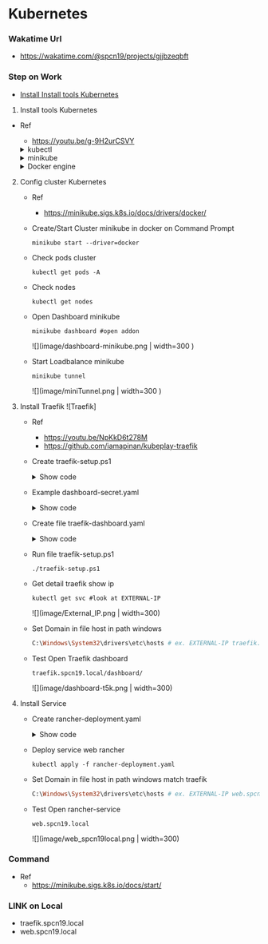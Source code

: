 # Kubernetes
### Wakatime Url
  - https://wakatime.com/@spcn19/projects/gjjbzeqbft
  
### Step on Work
- [Install Install tools Kubernetes](#install-tools)
1. Install tools Kubernetes <a id="install-tools"></a>
  - Ref 
    - https://youtu.be/g-9H2urCSVY

    <details>
    <summary>kubectl</summary>

    - Ref
      - https://kubernetes.io/docs/tasks/tools/install-kubectl-windows/

    - download Kubectl.exe to path want

      ```
      curl.exe -LO "https://dl.k8s.io/release/v1.26.0/bin/windows/amd64/kubectl.exe"
      ```
      
    - Add Path to environment variable

      - Search environment
  
        ![](image/environment.png | width=300 )

      - Click Environment Variables...

        ![](image/clickEnVa.png | width=300 )

      - Select Path Click Edit

        ![](image/selectPath.png | width=300 )

      - Click New
        
        ![](image/listPath.png | width=300 )

      - Add Path that have kubectl.exe
      - Click OK
  
    - Test Kubectl enable 
      ```
      kubectl version --client
      ```

    </details>
    
    <details>
    <summary>minikube</summary>

    - Ref
      - https://minikube.sigs.k8s.io/docs/start/

    - download minikube.exe
      ```ruby
      New-Item -Path 'c:<path want to install>' -Name 'minikube' -ItemType Directory -Force #create folder minikube
      Invoke-WebRequest -OutFile 'c:<path want to install>\minikube\minikube.exe' -Uri 'https://github.com/kubernetes/minikube/releases/latest/download/minikube-windows-amd64.exe' -UseBasicParsing #download install to path
      ```

    - Add Path to environment variable run Admin
      ```ruby
      $oldPath = [Environment]::GetEnvironmentVariable('Path', [EnvironmentVariableTarget]::Machine)
      if ($oldPath.Split(';') -inotcontains 'C:<path folder minikube.exe>'){ `
      [Environment]::SetEnvironmentVariable('Path', $('{0};C:<path folder minikube.exe>' -f $oldPath), [EnvironmentVariableTarget]::Machine) `
      }
      ```
    - Restart Terminal

    </details>

    <details>
    <summary>Docker engine</summary>

    - Install Linux Ubuntu on windows
    - Install Docker Desktop
      - https://www.docker.com/products/docker-desktop/

    </details>

2. Config cluster Kubernetes
   - Ref 
     - https://minikube.sigs.k8s.io/docs/drivers/docker/

   - Create/Start Cluster minikube in docker on Command Prompt
     ```
     minikube start --driver=docker
     ```

   - Check pods cluster
     ```
     kubectl get pods -A
     ```
  
   - Check nodes 
     ```
     kubectl get nodes
     ```
   
   - Open Dashboard minikube
     ```
     minikube dashboard #open addon
     ```
     ![](image/dashboard-minikube.png | width=300 )

   - Start Loadbalance minikube
     ```
     minikube tunnel
     ```
     ![](image/miniTunnel.png | width=300 )

3. Install Traefik ![Traefik]
   - Ref
     - https://youtu.be/NpKkD6t278M
     - https://github.com/iamapinan/kubeplay-traefik

   - Create traefik-setup.ps1
     <details>
     <summary>Show code</summary>

     ```ps1
     #powershell

     $KUBE_NAMESPACE = Read-Host -Prompt "Please enter namespace in file traefik-dashboard.yaml " #Enter name space
     Write-Output "Traefik will install to $KUBE_NAMESPACE" 

     kubectl create namespace $KUBE_NAMESPACE #create namespace on cluster
     kubectl config set-context --current --namespace=$KUBE_NAMESPACE #set config on kube defalt namespace
     kubectl apply -f https://raw.githubusercontent.com/traefik/traefik/v2.9/docs/content/reference/dynamic-configuration/kubernetes-crd-definition-v1.yml #apply CRD define resource
     kubectl apply -f https://raw.githubusercontent.com/traefik/traefik/v2.9/docs/content/reference/dynamic-configuration/kubernetes-crd-rbac.yml #apply RBAC kubernetes define role for CRD

     if ( -Not (Get-Command scoop -ErrorAction Ignore)) { #check scoop already
        #install scoop
        $username = Read-Host -Prompt "Username " #Read Username computer
        irm get.scoop.sh | iex #install scoop
        $env:Path -split ';' #define environment
        $env:Path += ";C:\Users\$username\scoop\shims" #define environment
     }

     if ( -Not (Get-Command helm -ErrorAction Ignore)) { #check helm already
        #install helm
        scoop install helm
     }

     helm repo add traefik https://traefik.github.io/charts # add repo traefik charts is traefik in helm
     helm repo update # update repo to make prepare install traefik charts
     helm install traefik traefik/traefik # Install traefik chart to make loadbalance and reverse Proxy 

     kubectl get svc -l app.kubernetes.io/name=traefik #Get service label name app.kubernetes.io/ name = traefik
     kubectl get po -l app.kubernetes.io/name=traefik #Get pod label name app.kubernetes.io/ name = traefik

     $UserTraefik = Read-Host -Prompt "Username Traefik " #Enter Username Login Traefik

     if ( -Not ("$UserTraefik" -eq " ")) { #Check emply value
        bash -c "htpasswd -nB $UserTraefik | tee auth-secret" #Create password to hash
        bash -c "kubectl create secret generic -n $KUBE_NAMESPACE dashboard-auth-secret --from-file=users=auth-secret -o yaml --dry-run=client | tee dashboard-secret.yaml" 
          #create kubernetes secure and create dashboard-secret.yaml
          # -n => namespace
          # --from-file=users=auth-secret => set secure from file auth-secret and use is key users
          # -o yaml => output file .yaml
          # --dry-run=client => create secure object not sent to kube API server but will check syntax and validation
        kubectl apply -f traefik-dashboard.yaml #Deploy traefik-dashboard.yaml for start traefik and dashboard
        kubectl apply -f dashboard-secret.yaml #Deploy dashboard-secret.yaml for start secure authentication traefik
        rm auth-secret #remove file auth-secret 
        rm dashboard-secret.yaml #remove file dashboard-secret.yaml
     }
     ```

     </details>

   - Example dashboard-secret.yaml 
     <details>
     <summary>Show code</summary>

      ```yaml
      apiVersion: v1
      data:
        users: "" #genarate hash by kubectl create secret generic
      kind: Secret #define type object is Secret for authentication
      metadata:
        creationTimestamp: null
        name: dashboard-auth-secret
        namespace: "" #match Traefik in here genarate by powershell user enter namespace
      ```

     </details>

   - Create file traefik-dashboard.yaml
     <details>
     <summary>Show code</summary>

      ```yaml
      apiVersion: traefik.containo.us/v1alpha1 #define api version is traefik.containo.us/v1alpha1 for revert proxy , load balance and auto set SSL/TLS option traefik
      kind: Middleware #define type object is Middleware for connect service
      metadata:
        name: traefik-basic-authen #define name object traefik-basic-authen
        namespace: spcn19 #define namespace want install traefik-basic-authen
      spec: #define spec in traefik-basic-authen
        basicAuth: #define secure for access to traefik
          secret: dashboard-auth-secret #define pod secure this is name dashboard-auth-secret
          removeHeader: true #set remove header for upspeed and up efficiency
      ---
      apiVersion: traefik.containo.us/v1alpha1
      kind: IngressRoute #define type object ingressRount for setup route
      metadata:
        name: traefik-dashboard
        namespace: spcn19 #define namespace want install traefik-dashboard
        annotations:
          kubernetes.io/ingress.class: traefik #define connect ingress this is traefik
          traefik.ingress.kubernetes.io/router.middlewares: traefik-basic-authen #define middleware use in ingress
      spec: #define spec in traefik-dashboard
        entryPoints:
          - websecure #define entrypoints is websecure
        routes: #define route
          - match: Host(`traefik.spcn19.local`) && (PathPrefix(`/dashboard`) || PathPrefix(`/api`)) #define condition access traefik-dashboard
            kind: Rule #define type object is Rule for access
            middlewares: #define middleware before access service api@internal
              - name: traefik-basic-authen #use middleware name traefik-basic-authen authentication
                namespace: spcn19 #this run on space spcn19
            services: #services on Traefik
              - name: api@internal #name service
                kind: TraefikService #define type object is TraefikService for service api@internal
      ```

     </details>

   - Run file traefik-setup.ps1
     ```
     ./traefik-setup.ps1
     ```

   - Get detail traefik show ip
     ```
     kubectl get svc #look at EXTERNAL-IP
     ```
     ![](image/External_IP.png | width=300)

   - Set Domain in file host in path windows
     ```ruby
     C:\Windows\System32\drivers\etc\hosts # ex. EXTERNAL-IP traefik.spcn19.local
     ```

   - Test Open Traefik dashboard
     ```
     traefik.spcn19.local/dashboard/
     ```
     ![](image/dashboard-t5k.png | width=300)

4. Install Service
   - Create rancher-deployment.yaml
     <details>
     <summary>Show code</summary>
     
     ```yaml
      apiVersion: apps/v1 #define apiVersion is apps/v1
      kind: Deployment #define type object is dashboard for create pod
      metadata: #define metadata for deployment
        name: rancher-deployment #define name object is rancher-deployment
        namespace: spcn19 #define namespace want install rancher-deployment
      spec:
        replicas: 1 #define node cluster want create pod
        selector: #define selector pod
          matchLabels: #define match label pod to deployment
            app: rancher #define label pod want create on deployment
        template: #define pod template create container
          metadata:
            labels:
              app: rancher #create pod on deployment matchLabels app: rancher
          spec: #spec on pod
            containers: #create container
            - name: rancher #name container
              image: rancher/hello-world #image container
              ports: #define port need for container
              - containerPort: 80 #port 80
      ---
      apiVersion: v1
      kind: Service #define type object is Service for loadbalance
      metadata: 
        name: rancher-service
        labels:
          name: rancher-service
        namespace: spcn19
      spec:
        selector: #define selector pod match service will loadbalance
          app: rancher #label match select pod
        ports:
        - name: http #name port
          port: 80 #port running on host
          protocol: TCP #protocal that the service use
          targetPort: 80 #port that container use
      ---
      apiVersion: traefik.containo.us/v1alpha1 #define api version is traefik.containo.us/v1alpha1 for revert proxy , load balance and auto set SSL/TLS option traefik
      kind: IngressRoute #define type object ingressRount for setup route
      metadata:
        name: service-ingress
        namespace: spcn19
      spec:
        entryPoints:
          - web #http
          - websecure #https
        routes:
        - match: Host(`web.spcn19.local`) #access on url
          kind: Rule #define type object is Rule for access
          services: #define service want access
          - name: rancher-service #define service want access name rancher-service
            port: 80 #define port accesss on port 80
     ```

     </details>
   - Deploy service web rancher
     ```
     kubectl apply -f rancher-deployment.yaml
     ```
   
   - Set Domain in file host in path windows match traefik
     ```ruby
     C:\Windows\System32\drivers\etc\hosts # ex. EXTERNAL-IP web.spcn19.local 
     ```

   - Test Open rancher-service
     ```
     web.spcn19.local 
     ```
     ![](image/web_spcn19local.png | width=300) 

### Command 
 - Ref 
   - https://minikube.sigs.k8s.io/docs/start/

### LINK on Local
 - traefik.spcn19.local
 - web.spcn19.local 


